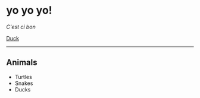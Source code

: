# yo yo yo!

*C'est ci bon*

[Duck](https://th.bing.com/th/id/R.b6840ea121cac951dda6dff394cdada4?rik=KCC6bFK2A5Cuug&pid=ImgRaw&r=0)

---

## Animals
* Turtles
* Snakes
* Ducks
